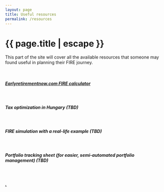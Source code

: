 ```yaml
---
layout: page
title: Useful resources
permalink: /resources
---
```


<h1 class="page-title">{{ page.title | escape }}</h1>
    
<div class="section">
    <div class="row">
          <div class="col s12">
<p>This part of the site will cover all the available resources that someone may found useful in planning their FIRE journey.</p>

<br/>
<h5><a href="https://docs.google.com/spreadsheets/d/1QGrMm6XSGWBVLI8I_DOAeJV5whoCnSdmaR8toQB2Jz8/copy?">Earlyretirementnow.com FIRE calculator</a></h5>
<br/>
<h5>Tax optimization in Hungary (TBD)</h5>
<br/>
<h5>FIRE simulation with a real-life example (TBD)</h5>
<br/>
<h5>Portfolio tracking sheet (for easier, semi-automated portfolio management) (TBD)</h5>
<br/>
<h5><a href="https://www.slideshare.net/slideshow/hogyan-epits-vagyont-tapasztalatok-egy-15-eves-fire-ut-vegen/276076087"Presentation at the FIRE Hungary group in February 2025</a>.</h5>
<br/>


